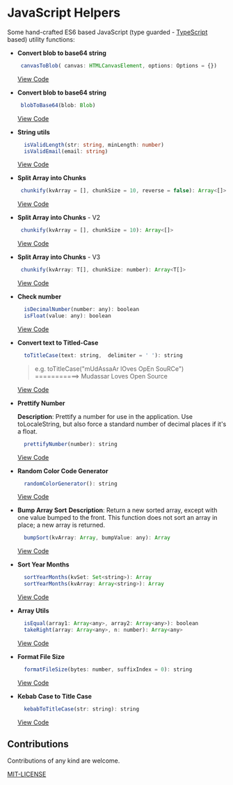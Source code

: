 # JavaScript Helpers

Some hand-crafted ES6 based JavaScript (type guarded - [TypeScript](https://github.com/mudssrali/typescript-cheatsheet) based) utility functions:

- **Convert blob to base64 string**
  ```ts
   canvasToBlob( canvas: HTMLCanvasElement, options: Options = {})
  ```
  [View Code](./src/canvasToBlob.ts)

- **Convert blob to base64 string**
  ```ts
   blobToBase64(blob: Blob)
  ```
  [View Code](./src/blobToBase64.ts)

- **String utils**
  ```ts
    isValidLength(str: string, minLength: number)
    isValidEmail(email: string)
  ```

  [View Code](./src/string.ts)

- **Split Array into Chunks**

   ```js
    chunkify(kvArray = [], chunkSize = 10, reverse = false): Array<[]>
   ```

  [View Code](./src/chunkify.js)

- **Split Array into Chunks** - V2

   ```js
    chunkify(kvArray = [], chunkSize = 10): Array<[]>
   ```

  [View Code](./src/chunkify2.js)
  
- **Split Array into Chunks** - V3

   ```js
    chunkify(kvArray: T[], chunkSize: number): Array<T[]>
   ```

  [View Code](./src/chunkify3.ts)

- **Check number**

  ```js
    isDecimalNumber(number: any): boolean
    isFloat(value: any): boolean
  ```

  [View Code](./src/typeTeller.js)

- **Convert text to Titled-Case**

  ```js
    toTitleCase(text: string,  delimiter = ' '): string
  ```

  > e.g. toTitleCase("mUdAssaAr lOves OpEn SouRCe") ===========> Mudassar Loves Open Source
  
  [View Code](./src/toTitleCase.js)

- **Prettify Number**
  
  **Description**: Prettify a number for use in the application. Use toLocaleString, but also force a standard number of decimal places if it's a float.

  ```js
    prettifyNumber(number): string
  ```

  [View Code](./src/prettifyNumber.js)

- **Random Color Code Generator**

  ```js
    randomColorGenerator(): string
  ```

  [View Code](./src/randomColorGenerator.js)

- **Bump Array Sort**
  **Description**: Return a new sorted array, except with one value bumped to the front. This function does not sort an array in place; a new array is returned.

  ```js
    bumpSort(kvArray: Array, bumpValue: any): Array
  ```

  [View Code](./src/bumpSort.js)

- **Sort Year Months**

  ```js
    sortYearMonths(kvSet: Set<string>): Array
    sortYearMonths(kvArray: Array<string>): Array
  ```

  [View Code](./src/sortYearMonths.js)

- **Array Utils**

  ```js
    isEqual(array1: Array<any>, array2: Array<any>): boolean
    takeRight(array: Array<any>, n: number): Array<any>
  ```

  [View Code](./src/arrayUtils.ts)

- **Format File Size**

  ```js
    formatFileSize(bytes: number, suffixIndex = 0): string
  ```

  [View Code](./src/formatFileSize.js)

- **Kebab Case to Title Case**

  ```js
    kebabToTitleCase(str: string): string
  ```

  [View Code](./src/kebabToTitleCase.js)

## Contributions

Contributions of any kind are welcome.

[MIT-LICENSE](./LICENSE)
